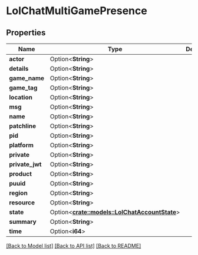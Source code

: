 # LolChatMultiGamePresence

## Properties

Name | Type | Description | Notes
------------ | ------------- | ------------- | -------------
**actor** | Option<**String**> |  | [optional]
**details** | Option<**String**> |  | [optional]
**game_name** | Option<**String**> |  | [optional]
**game_tag** | Option<**String**> |  | [optional]
**location** | Option<**String**> |  | [optional]
**msg** | Option<**String**> |  | [optional]
**name** | Option<**String**> |  | [optional]
**patchline** | Option<**String**> |  | [optional]
**pid** | Option<**String**> |  | [optional]
**platform** | Option<**String**> |  | [optional]
**private** | Option<**String**> |  | [optional]
**private_jwt** | Option<**String**> |  | [optional]
**product** | Option<**String**> |  | [optional]
**puuid** | Option<**String**> |  | [optional]
**region** | Option<**String**> |  | [optional]
**resource** | Option<**String**> |  | [optional]
**state** | Option<[**crate::models::LolChatAccountState**](LolChatAccountState.md)> |  | [optional]
**summary** | Option<**String**> |  | [optional]
**time** | Option<**i64**> |  | [optional]

[[Back to Model list]](../README.md#documentation-for-models) [[Back to API list]](../README.md#documentation-for-api-endpoints) [[Back to README]](../README.md)


